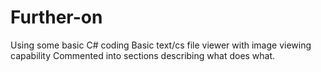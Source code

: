 # Further-on
Using some basic C# coding
Basic text/cs file viewer with image viewing capability
Commented into sections describing what does what.
